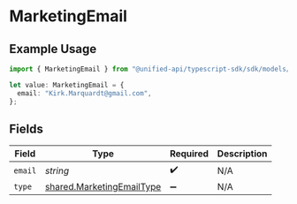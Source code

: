 # MarketingEmail

## Example Usage

```typescript
import { MarketingEmail } from "@unified-api/typescript-sdk/sdk/models/shared";

let value: MarketingEmail = {
  email: "Kirk.Marquardt@gmail.com",
};
```

## Fields

| Field                                                                         | Type                                                                          | Required                                                                      | Description                                                                   |
| ----------------------------------------------------------------------------- | ----------------------------------------------------------------------------- | ----------------------------------------------------------------------------- | ----------------------------------------------------------------------------- |
| `email`                                                                       | *string*                                                                      | :heavy_check_mark:                                                            | N/A                                                                           |
| `type`                                                                        | [shared.MarketingEmailType](../../../sdk/models/shared/marketingemailtype.md) | :heavy_minus_sign:                                                            | N/A                                                                           |